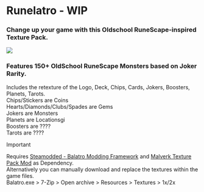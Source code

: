 # Runelatro - WIP

### Change up your game with this Oldschool RuneScape-inspired Texture Pack.

![](https://media.discordapp.net/attachments/1233186615086813277/1347641980930490428/wrVXI.png?ex=67cd39a6&is=67cbe826&hm=b62e1313ee6cdb1c5c74f3c3979f0e98cfd626625b329ccc2d379f49f9233090&=&format=webp&quality=lossless&width=833&height=407)

### Features 150+ OldSchool RuneScape Monsters based on Joker Rarity.  

Includes the retexture of the Logo, Deck, Chips, Cards, Jokers, Boosters, Planets, Tarots.  
Chips/Stickers are Coins  
Hearts/Diamonds/Clubs/Spades are Gems  
Jokers are Monsters  
Planets are Locationsgi  
Boosters are ????  
Tarots are ????  




> [!IMPORTANT]
> Requires [Steamodded - Balatro Modding Framework](https://github.com/Steamodded/smods) and [Malverk Texture Pack Mod](https://github.com/Eremel/Malverk) as Dependency.  
Alternatively you can manually download and replace the textures within the game files.  
Balatro.exe > 7-Zip > Open archive > Resources > Textures > 1x/2x
